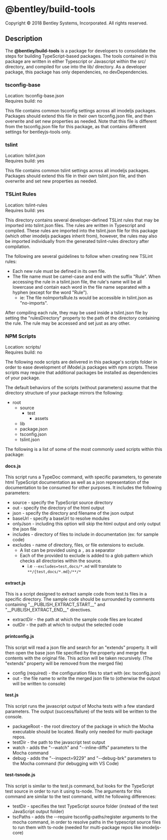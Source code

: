 # @bentley/build-tools

Copyright © 2018 Bentley Systems, Incorporated. All rights reserved.

## Description

The __@bentley/build-tools__ is a package for developers to consolidate the steps for building TypeScript-based packages. The tools contained in this package are written in either Typescript or Javascript within the src/ directory, and compiled for use into the lib/ directory. As a developer package, this package has only dependencies, no devDependencies.

### tsconfig-base

Location: tsconfig-base.json\
Requires build: no

This file contains common tsconfig settings across all imodeljs packages. Packages should extend this file in their own tsconfig.json file, and then overwrite and set new properties as needed. Note that this file is different from the tsconfig.json file for this package, as that contains different settings for bentleyjs-tools only.

### tslint

Location: tslint.json\
Requires build: yes

This file contains common tslint settings across all imodeljs packages. Packages should extend this file in their own tslint.json file, and then overwrite and set new properties as needed.

### TSLint Rules

Location: tslint-rules\
Requires build: yes

This directory contains several developer-defined TSLint rules that may be imported into tslint.json files. The rules are written in Typescript and compiled. These rules are imported into the tslint.json file for this package (which other imodeljs packages inherit from), however, the rules may also be imported individually from the generated tslint-rules directory after compilation.

The following are several guidelines to follow when creating new TSLint rules:

- Each new rule must be defined in its own file.
- The file name must be camel-case and end with the suffix "Rule". When accessing the rule in a tslint.json file, the rule's name will be all lowercase and contain each word in the file name separated with a hyphen (except for the word "Rule").
  - ie: The file noImportsRule.ts would be accessible in tslint.json as "no-imports".

After compiling each rule, they may be used inside a tslint.json file by setting the "rulesDirectory" property to the path of the directory containing the rule. The rule may be accessed and set just as any other.

### NPM Scripts

Location: scripts/\
Requires build: no

The following node scripts are delivered in this package's scripts folder in order to ease development of iModel.js packages with npm scripts. These scripts may require that additional packages be installed as dependencies of your package.

The default behaviors of the scripts (without parameters) assume that the directory structure of your package mirrors the following:

- root
  - source
    - test
      - assets
  - lib
  - package.json
  - tsconfig.json
  - tslint.json

The following is a list of some of the most commonly used scripts within this package:

#### docs.js

This script runs a TypeDoc command, with specific parameters, to generate html TypeScript documentation as well as a json representation of the documentation to be consumed for other purposes. It includes the following parameters:

- source - specify the TypeScript source directory
- out - specify the directory of the html output
- json - specify the directory and filename of the json output
- baseUrl - specify a baseUrl to resolve modules
- onlyJson - including this option will skip the html output and only output the json file
- includes - directory of files to include in documentation (ex: for sample code)
- excludes - name of directory, files, or file extensions to exclude.
  - A list can be provided using a `,` as a separator
  - Each of the provided to exclude is added to a glob pattern which checks all directories within the source.
    - i.e `--excludes=test,docs/*.md` will translate to `**/{test,docs/*.md}/**/*`

#### extract.js

This is a script designed to extract sample code from test.ts files in a specific directory. The sample code should be surrounded by comments containing "\_\_PUBLISH_EXTRACT_START\_\_" and "\_\_PUBLISH_EXTRACT_END\_\_" directives.

- extractDir - the path at which the sample code files are located
- outDir - the path at which to output the selected code

#### printconfig.js

This script will read a json file and search for an "extends" property. It will then open the base json file specified by the property and merge the contents with the original file. This action will be taken recursively. (The "extends" property will be removed from the merged file)

- config (required) - the configuration files to start with (ex: tsconfig.json)
- out - the file name to write the merged json file to (otherwise the output will be written to console)

#### test.js

This script runs the javascript output of Mocha tests with a few standard parameters. The output (success/failure) of the tests will be written to the console.

- packageRoot - the root directory of the package in which the Mocha executable should be located. Really only needed for multi-package repos.
- testDir - the path to the javascript test output
- watch - adds the "--watch" and "--inline-diffs" parameters to the Mocha command
- debug - adds the "--inspect=9229" and "--debug-brk" parameters to the Mocha command (for debugging with VS Code)

#### test-tsnode.js

This script is similar to the test.js command, but looks for the TypeScript test source in order to run it using ts-node. The arguments for this command are similar to the test command, witht he following differences:

- testDir - specifies the test TypeScript source folder (instead of the test JavaScript output folder)
- tscPaths - adds the --require tsconfig-paths/register arguments to the mocha command, in order to resolve paths in the typescript source files to run them with ts-node (needed for multi-package repos like imodeljs-core)

